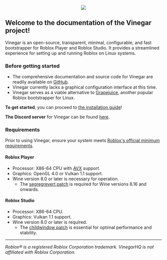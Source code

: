 <p align="center">
  <img style="max-width: 30%" src="/favicon.svg">
</p>

## Welcome to the documentation of the Vinegar project!

Vinegar is an open-source, transparent, minimal, configurable, and fast bootstrapper for Roblox Player and Roblox Studio. It provides a streamlined experience for setting up and running Roblox on Linux systems.

### Before getting started
- The comprehensive documentation and source code for Vinegar are readily available on [GitHub](https://github.com/vinegarhq).
- Vinegar currently lacks a graphical configuration interface at this time.
- Vinegar serves as a viable alternative to [Grapejuice](https://brinkervii.gitlab.io/grapejuice/), another popular Roblox bootstrapper for Linux.

**To get started**, you can proceed to [the installation guide](/Installation/index.md)!

**The Discord server** for Vinegar can be found [here](https://discord.gg/dzdzZ6Pps2).

### Requirements

Prior to using Vinegar, ensure your system meets [Roblox's official minimum requirements](https://en.help.roblox.com/hc/en-us/articles/203312800).

#### Roblox Player
- Processor: X86-64 CPU with [AVX](/Troubleshooting/index.md#checking-avx-compatibility) support.
- Graphics: OpenGL 4.0 or Vulkan 1.1 support.
- Wine version 8.0 or later is necessary for operation.
  - The [segregrevert patch](https://github.com/flathub/io.github.vinegarhq.Vinegar/blob/master/patches/wine/segregrevert.patch) is required for Wine versions 8.16 and onwards.
  
#### Roblox Studio
- Processor: X86-64 CPU.
- Graphics: Vulkan 1.1 support.
- Wine version 8.0 or later is required.
  - The [childwindow patch](https://github.com/flathub/io.github.vinegarhq.Vinegar/blob/master/patches/wine/childwindow.patch) is essential for optimal performance and stability.

----

_Roblox® is a registered Roblox Corporation trademark. VinegarHQ is not affiliated with Roblox Corporation._
